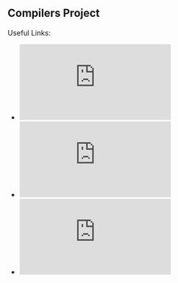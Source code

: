 ## Compilers Project
Useful Links:
* ![Project Final Report](https://github.com/amlatyrngom/15745-ProjectSite/blob/master/15745_Milestone.pdf)
* ![Project Poster](https://github.com/amlatyrngom/15745-ProjectSite/blob/master/15745_Poster.pdf)
* ![Project Milestone](https://github.com/amlatyrngom/15745-ProjectSite/blob/master/15745_Milestone.pdf)

